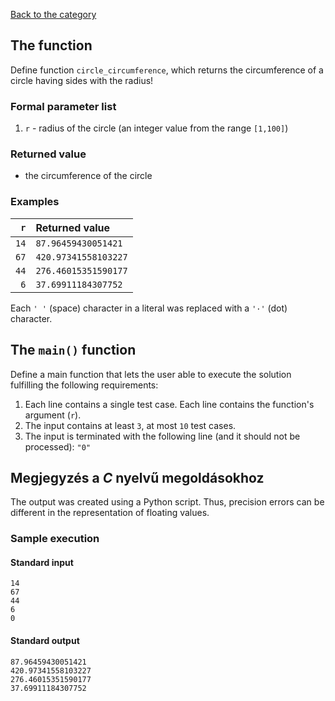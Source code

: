 [Back to the category](./README.md)

## The function

Define function `circle_circumference`, which returns the circumference of a circle having sides with the radius!


### Formal parameter list

1. `r` - radius of the circle (an integer value from the range `[1,100]`)

### Returned value

* the circumference of the circle

### Examples

| `r` | Returned value | 
| ---: | :-- | 
| `14` | `87.96459430051421` | 
| `67` | `420.97341558103227` | 
| `44` | `276.46015351590177` | 
| `6` | `37.69911184307752` | 

Each `' '` (space) character in a literal was replaced with a  `'·'` (dot) character.

## The `main()` function

Define a main function that lets the user able to execute the solution fulfilling the following requirements:

1. Each line contains a single test case. Each line contains the function's argument (`r`).
1. The input contains at least `3`, at most `10` test cases.
1. The input is terminated with the following line (and it should not be processed): `"0"`

## Megjegyzés a *C* nyelvű megoldásokhoz
The output was created using a Python script. Thus, precision errors can be different in the representation of floating values.


### Sample execution

#### Standard input

```
14
67
44
6
0
```

#### Standard output

```
87.96459430051421
420.97341558103227
276.46015351590177
37.69911184307752
```